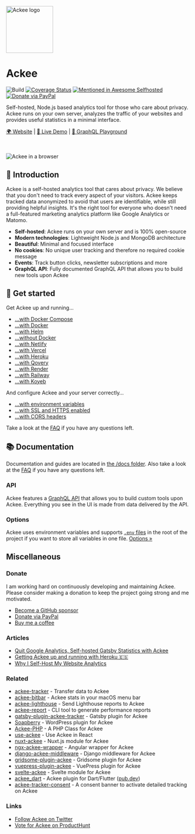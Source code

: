 <div align="centerr">

<img src="https://s.electerious.com/images/ackee/icon.png" title="Ackee" alt="Ackee logo" width="128">

# Ackee

![Build](https://github.com/electerious/Ackee/workflows/Build/badge.svg) [![Coverage Status](https://coveralls.io/repos/github/electerious/Ackee/badge.svg?branch=master)](https://coveralls.io/github/electerious/Ackee?branch=master) [![Mentioned in Awesome Selfhosted](https://awesome.re/mentioned-badge.svg)](https://github.com/awesome-selfhosted/awesome-selfhosted) [![Donate via PayPal](https://img.shields.io/badge/paypal-donate-009cde.svg)](https://www.paypal.com/cgi-bin/webscr?cmd=_s-xclick&hosted_button_id=CYKBESW577YWE)

Self-hosted, Node.js based analytics tool for those who care about privacy. Ackee runs on your own server, analyzes the traffic of your websites and provides useful statistics in a minimal interface.

[🌍 Website](https://ackee.electerious.com) | [🔮 Live Demo](https://demo.ackee.electerious.com) | [🧸 GraphQL Playground](https://demo.ackee.electerious.com/api)

<br/>

![Ackee in a browser](https://s.electerious.com/images/ackee/readme.png)

</div>

## 👋 Introduction

Ackee is a self-hosted analytics tool that cares about privacy. We believe that you don't need to track every aspect of your visitors. Ackee keeps tracked data anonymized to avoid that users are identifiable, while still providing helpful insights. It's the right tool for everyone who doesn't need a full-featured marketing analytics platform like Google Analytics or Matomo.

-   **Self-hosted**: Ackee runs on your own server and is 100% open-source
-   **Modern technologies**: Lightweight Node.js and MongoDB architecture
-   **Beautiful**: Minimal and focused interface
-   **No cookies**: No unique user tracking and therefore no required cookie message
-   **Events**: Track button clicks, newsletter subscriptions and more
-   **GraphQL API**: Fully documented GraphQL API that allows you to build new tools upon Ackee

## 🚀 Get started

Get Ackee up and running…

-   […with Docker Compose](docs/Get%20started.md#with-docker-compose)
-   […with Docker](docs/Get%20started.md#with-docker)
-   […with Helm](docs/Get%20started.md#with-helm)
-   […without Docker](docs/Get%20started.md#without-docker)
-   […with Netlify](docs/Get%20started.md#with-netlify)
-   […with Vercel](docs/Get%20started.md#with-vercel)
-   […with Heroku](docs/Get%20started.md#with-heroku)
-   […with Qovery](docs/Get%20started.md#with-qovery)
-   […with Render](docs/Get%20started.md#with-render)
-   […with Railway](docs/Get%20started.md#with-railway)
-   […with Koyeb](docs/Get%20started.md#with-koyeb)

And configure Ackee and your server correctly…

-   […with environment variables](docs/Options.md)
-   […with SSL and HTTPS enabled](docs/SSL%20and%20HTTPS.md)
-   […with CORS headers](docs/CORS%20headers.md)

Take a look at the [FAQ](docs/FAQ.md) if you have any questions left.

## 📚 Documentation

Documentation and guides are located in [the /docs folder](docs/). Also take a look at the [FAQ](docs/FAQ.md) if you have any questions left.

### API

Ackee features a [GraphQL API](docs/API.md) that allows you to build custom tools upon Ackee. Everything you see in the UI is made from data delivered by the API.

### Options

Ackee uses environment variables and supports [`.env` files](https://www.npmjs.com/package/dotenv) in the root of the project if you want to store all variables in one file. [Options &#187;](docs/Options.md)

## Miscellaneous

### Donate

I am working hard on continuously developing and maintaining Ackee. Please consider making a donation to keep the project going strong and me motivated.

-   [Become a GitHub sponsor](https://github.com/sponsors/electerious)
-   [Donate via PayPal](https://paypal.me/electerious)
-   [Buy me a coffee](https://www.buymeacoffee.com/electerious)

### Articles

-   [Quit Google Analytics, Self-hosted Gatsby Statistics with Ackee](https://dev.to/aleccool213/quit-google-analytics-self-hosted-gatsby-statistics-with-ackee-4011)
-   [Getting Ackee up and running with Heroku 🇪🇸](https://rubenr.dev/blog/ackee-analitica-web-sencilla/)
-   [Why I Self-Host My Website Analytics](https://mbuffett.com/posts/why-i-self-host-my-analytics/)

### Related

-   [ackee-tracker](https://github.com/electerious/ackee-tracker) - Transfer data to Ackee
-   [ackee-bitbar](https://github.com/electerious/ackee-bitbar) - Ackee stats in your macOS menu bar
-   [ackee-lighthouse](https://github.com/electerious/ackee-lighthouse) - Send Lighthouse reports to Ackee
-   [ackee-report](https://github.com/BetaHuhn/ackee-report) - CLI tool to generate performance reports
-   [gatsby-plugin-ackee-tracker](https://github.com/Burnsy/gatsby-plugin-ackee-tracker) - Gatsby plugin for Ackee
-   [Soapberry](https://wordpress.org/plugins/soapberry/) - WordPress plugin for Ackee
-   [Ackee-PHP](https://github.com/BrookeDot/ackee-php) - A PHP Class for Ackee
-   [use-ackee](https://github.com/electerious/use-ackee) - Use Ackee in React
-   [nuxt-ackee](https://github.com/bdrtsky/nuxt-ackee) - Nuxt.js module for Ackee
-   [ngx-ackee-wrapper](https://github.com/oakify/ngx-ackee-wrapper) - Angular wrapper for Ackee
-   [django-ackee-middleware](https://github.com/suda/django-ackee-middleware) - Django middleware for Ackee
-   [gridsome-plugin-ackee](https://github.com/DenzoNL/gridsome-plugin-ackee) - Gridsome plugin for Ackee
-   [vuepress-plugin-ackee](https://github.com/spekulatius/vuepress-plugin-ackee) - VuePress plugin for Ackee
-   [svelte-ackee](https://github.com/gaia-green-tech/svelte-ackee) - Svelte module for Ackee
-   [ackee_dart](https://github.com/marchellodev/ackee_dart) - Ackee plugin for Dart/Flutter ([pub.dev](https://pub.dev/packages/ackee_dart))
-   [ackee-tracker-consent](https://www.npmjs.com/package/ackee-tracker-consent) - A consent banner to activate detailed tracking on Ackee

### Links

-   [Follow Ackee on Twitter](https://twitter.com/getackee)
-   [Vote for Ackee on ProductHunt](https://www.producthunt.com/posts/ackee)
